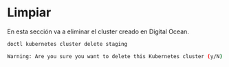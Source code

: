 # Limpiar

En esta sección va a eliminar el cluster creado en Digital Ocean.

```bash
doctl kubernetes cluster delete staging

Warning: Are you sure you want to delete this Kubernetes cluster (y/N) ? yes
```
